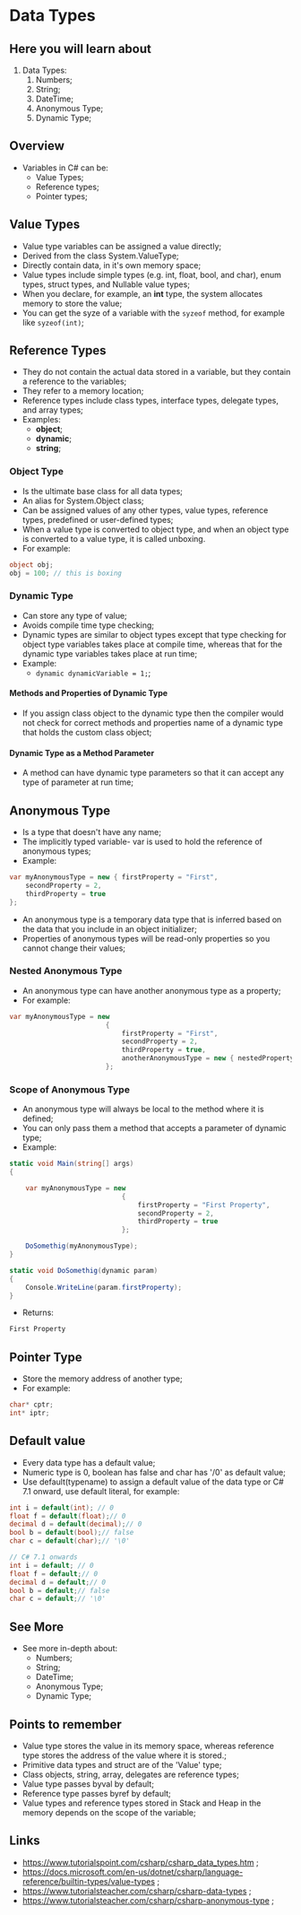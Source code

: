 # Data Types

## Here you will learn about

1. Data Types:
   1. Numbers;
   2. String;
   3. DateTime;
   4. Anonymous Type;
   5. Dynamic Type;

## Overview

- Variables in C# can be:
  - Value Types;
  - Reference types;
  - Pointer types;

## Value Types

- Value type variables can be assigned a value directly;
- Derived from the class System.ValueType;
- Directly contain data, in it's own memory space;
- Value types include simple types (e.g. int, float, bool, and char), enum types, struct types, and Nullable value types;
- When you declare, for example, an **int** type, the system allocates memory to store the value;
- You can get the syze of a variable with the `syzeof` method, for example like `syzeof(int)`;

## Reference Types

- They do not contain the actual data stored in a variable, but they contain a reference to the variables;
- They refer to a memory location;
- Reference types include class types, interface types, delegate types, and array types;
- Examples:
  - **object**;
  - **dynamic**;
  - **string**;

### Object Type

- Is the ultimate base class for all data types;
- An alias for System.Object class;
- Can be assigned values of any other types, value types, reference types, predefined or user-defined types;
- When a value type is converted to object type, and when an object type is converted to a value type, it is called unboxing.
- For example:

```c#
object obj;
obj = 100; // this is boxing
```

### Dynamic Type

- Can store any type of value;
- Avoids compile time type checking;
- Dynamic types are similar to object types except that type checking for object type variables takes place at compile time, whereas that for the dynamic type variables takes place at run time;
- Example:
  - `dynamic dynamicVariable = 1;`;

#### Methods and Properties of Dynamic Type

- If you assign class object to the dynamic type then the compiler would not check for correct methods and properties name of a dynamic type that holds the custom class object;

#### Dynamic Type as a Method Parameter

- A method can have dynamic type parameters so that it can accept any type of parameter at run time;

## Anonymous Type

- Is a type that doesn't have any name;
- The implicitly typed variable- var is used to hold the reference of anonymous types;
- Example:

```c#
var myAnonymousType = new { firstProperty = "First",
    secondProperty = 2,
    thirdProperty = true
};
```

- An anonymous type is a temporary data type that is inferred based on the data that you include in an object initializer;
- Properties of anonymous types will be read-only properties so you cannot change their values;

### Nested Anonymous Type

- An anonymous type can have another anonymous type as a property;
- For example:

```c#
var myAnonymousType = new
                        {
                            firstProperty = "First",
                            secondProperty = 2,
                            thirdProperty = true,
                            anotherAnonymousType = new { nestedProperty = "Nested"}
                        };
```

### Scope of Anonymous Type

- An anonymous type will always be local to the method where it is defined;
- You can only pass them a method that accepts a parameter of dynamic type;
- Example:

```c#
static void Main(string[] args)
{

    var myAnonymousType = new
                            {
                                firstProperty = "First Property",
                                secondProperty = 2,
                                thirdProperty = true
                            };

    DoSomethig(myAnonymousType);
}

static void DoSomethig(dynamic param)
{
    Console.WriteLine(param.firstProperty);
}
```

- Returns:

```markdown
First Property
```

## Pointer Type

- Store the memory address of another type;
- For example:

```c#
char* cptr;
int* iptr;
```

## Default value

- Every data type has a default value;
- Numeric type is 0, boolean has false and char has '/0' as default value;
- Use default(typename) to assign a default value of the data type or C# 7.1 onward, use default literal, for example:

```c#
int i = default(int); // 0
float f = default(float);// 0
decimal d = default(decimal);// 0
bool b = default(bool);// false
char c = default(char);// '\0'

// C# 7.1 onwards
int i = default; // 0
float f = default;// 0
decimal d = default;// 0
bool b = default;// false
char c = default;// '\0'
```

## See More

- See more in-depth about:
  - Numbers;
  - String;
  - DateTime;
  - Anonymous Type;
  - Dynamic Type;

## Points to remember

- Value type stores the value in its memory space, whereas reference type stores the address of the value where it is stored.;
- Primitive data types and struct are of the 'Value' type;
- Class objects, string, array, delegates are reference types;
- Value type passes byval by default;
- Reference type passes byref by default;
- Value types and reference types stored in Stack and Heap in the memory depends on the scope of the variable;

## Links

- <https://www.tutorialspoint.com/csharp/csharp_data_types.htm> ;
- <https://docs.microsoft.com/en-us/dotnet/csharp/language-reference/builtin-types/value-types> ;
- <https://www.tutorialsteacher.com/csharp/csharp-data-types> ;
- <https://www.tutorialsteacher.com/csharp/csharp-anonymous-type> ;
